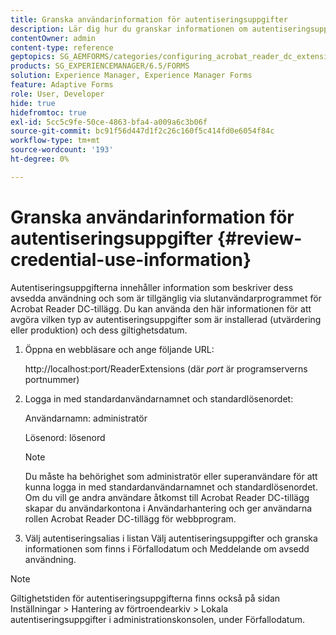 ```yaml
---
title: Granska användarinformation för autentiseringsuppgifter
description: Lär dig hur du granskar informationen om autentiseringsuppgifter. Information om hur de används i inloggningsuppgifterna finns i Acrobat Reader-tillägget.
contentOwner: admin
content-type: reference
geptopics: SG_AEMFORMS/categories/configuring_acrobat_reader_dc_extensions
products: SG_EXPERIENCEMANAGER/6.5/FORMS
solution: Experience Manager, Experience Manager Forms
feature: Adaptive Forms
role: User, Developer
hide: true
hidefromtoc: true
exl-id: 5cc5c9fe-50ce-4863-bfa4-a009a6c3b06f
source-git-commit: bc91f56d447d1f2c26c160f5c414fd0e6054f84c
workflow-type: tm+mt
source-wordcount: '193'
ht-degree: 0%

---
```


# Granska användarinformation för autentiseringsuppgifter {#review-credential-use-information}

Autentiseringsuppgifterna innehåller information som beskriver dess avsedda användning och som är tillgänglig via slutanvändarprogrammet för Acrobat Reader DC-tillägg. Du kan använda den här informationen för att avgöra vilken typ av autentiseringsuppgifter som är installerad (utvärdering eller produktion) och dess giltighetsdatum.

1. Öppna en webbläsare och ange följande URL:

   http://localhost:port/ReaderExtensions (där *port* är programserverns portnummer)

1. Logga in med standardanvändarnamnet och standardlösenordet:

   Användarnamn: administratör

   Lösenord: lösenord

   >[!NOTE]
   >
   >Du måste ha behörighet som administratör eller superanvändare för att kunna logga in med standardanvändarnamnet och standardlösenordet. Om du vill ge andra användare åtkomst till Acrobat Reader DC-tillägg skapar du användarkontona i Användarhantering och ger användarna rollen Acrobat Reader DC-tillägg för webbprogram.

1. Välj autentiseringsalias i listan Välj autentiseringsuppgifter och granska informationen som finns i Förfallodatum och Meddelande om avsedd användning.

>[!NOTE]
>
>Giltighetstiden för autentiseringsuppgifterna finns också på sidan Inställningar > Hantering av förtroendearkiv > Lokala autentiseringsuppgifter i administrationskonsolen, under Förfallodatum.
